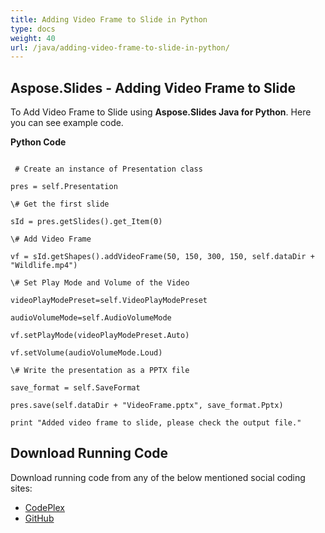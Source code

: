 ```yaml
---
title: Adding Video Frame to Slide in Python
type: docs
weight: 40
url: /java/adding-video-frame-to-slide-in-python/
---
```


## **Aspose.Slides - Adding Video Frame to Slide**
To Add Video Frame to Slide using **Aspose.Slides Java for Python**. Here you can see example code.

**Python Code**

```

 # Create an instance of Presentation class

pres = self.Presentation

\# Get the first slide

sId = pres.getSlides().get_Item(0)

\# Add Video Frame

vf = sId.getShapes().addVideoFrame(50, 150, 300, 150, self.dataDir + "Wildlife.mp4")

\# Set Play Mode and Volume of the Video

videoPlayModePreset=self.VideoPlayModePreset

audioVolumeMode=self.AudioVolumeMode

vf.setPlayMode(videoPlayModePreset.Auto)

vf.setVolume(audioVolumeMode.Loud)

\# Write the presentation as a PPTX file

save_format = self.SaveFormat

pres.save(self.dataDir + "VideoFrame.pptx", save_format.Pptx)

print "Added video frame to slide, please check the output file."

```
## **Download Running Code**
Download running code from any of the below mentioned social coding sites:

- [CodePlex](https://asposeslidesjavapython.codeplex.com/releases/view/620922)
- [GitHub](https://github.com/aspose-slides/Aspose.Slides-for-Java/releases/tag/Aspose.Slides_Java_for_Python-v1.0)

